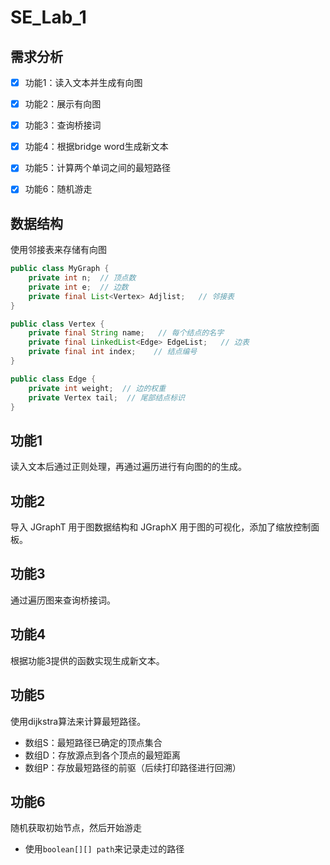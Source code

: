 # SE_Lab_1

## 需求分析

- [x] 功能1：读入文本并生成有向图
- [x] 功能2：展示有向图
- [x] 功能3：查询桥接词
- [x] 功能4：根据bridge word生成新文本
- [x] 功能5：计算两个单词之间的最短路径
- [x] 功能6：随机游走


## 数据结构

使用邻接表来存储有向图
```java
public class MyGraph {
    private int n;  // 顶点数
    private int e;  // 边数
    private final List<Vertex> Adjlist;   // 邻接表
}
```
```java
public class Vertex {
    private final String name;   // 每个结点的名字
    private final LinkedList<Edge> EdgeList;   // 边表
    private final int index;    // 结点编号
}
```
```java
public class Edge {
    private int weight;  // 边的权重
    private Vertex tail;  // 尾部结点标识
}
```

## 功能1

读入文本后通过正则处理，再通过遍历进行有向图的的生成。

## 功能2

导入 JGraphT 用于图数据结构和 JGraphX 用于图的可视化，添加了缩放控制面板。

## 功能3

通过遍历图来查询桥接词。

## 功能4

根据功能3提供的函数实现生成新文本。

## 功能5

使用dijkstra算法来计算最短路径。
- 数组S：最短路径已确定的顶点集合
- 数组D：存放源点到各个顶点的最短距离
- 数组P：存放最短路径的前驱（后续打印路径进行回溯）

## 功能6

随机获取初始节点，然后开始游走
- 使用`boolean[][] path`来记录走过的路径

